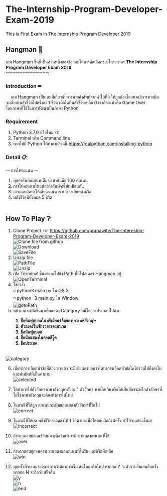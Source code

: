 # The-Internship-Program-Developer-Exam-2019
This is First Exam in The Internship Program Developer 2019
## Hangman 🏡
เกม Hangman ชิ้นนี้เป็นส่วนหนึ่งของข้อสอบในการคัดเลือกของโครงกาตร
    <b>The Internship Program Developer Exam 2019</b>
<br />
:heavy_minus_sign::heavy_minus_sign::heavy_minus_sign::heavy_minus_sign::heavy_minus_sign::heavy_minus_sign::heavy_minus_sign::heavy_minus_sign::heavy_minus_sign::heavy_minus_sign::heavy_minus_sign::heavy_minus_sign::heavy_minus_sign:

### Introduction ✏

 &nbsp;&nbsp;&nbsp;
    เกม Hangman เป็นเกมที่เกี่ยวกับการทายคำศัพท์จากคำใบ้ที่มี ให้ถูกต้องโดยหากมีการทายผิด จะเสียค่าพลังชีวิตไปครั้งละ 1 ชีวิต เมื่อใดที่พลังชีวิตเหลือ 0 เราก็จะแพ้หรือ Game Over<br>
    โดยภาษาที่ใช้ในการพัฒนาเป็นภาษา Python 

### Requirement
1. Python 3.7.0 หรือใหม่กว่า
2. Terminal หรือ Command line
3. หากไม่มี Python ให้ทำตามลิงค์นี้ https://realpython.com/installing-python


### Detail 📋
-- การให้คะแนน --<br/>
1. ทุกคำศัพท์คะแนนเต็มจะเท่ากันคือ 100 คะแนน
2. การให้คะแนนในแต่ละคำศัพท์จะไม่เหมือนกัน
3. การตอบผิดทำให้เสียคะแนน 5 และจะเสียพลังชีวิต
4. พลังชีวิตมีทั้งหมด 5 ชีวิต
<br/><br>
## How To Play ❔ <br>
 1. Clone Project จาก https://github.com/prapawity/The-Internship-Program-Developer-Exam-2019<br>
![Clone file from github](https://github.com/prapawity/The-Internship-Program-Developer-Exam-2019/blob/master/ReadmePic/1.png?raw=true)<br>
![Download](https://github.com/prapawity/The-Internship-Program-Developer-Exam-2019/blob/master/ReadmePic/2.png?raw=true)<br>
![SaveFile](https://github.com/prapawity/The-Internship-Program-Developer-Exam-2019/blob/master/ReadmePic/3.png?raw=true)<br>
 2. Unzip file<br>
![PathFile](https://github.com/prapawity/The-Internship-Program-Developer-Exam-2019/blob/master/ReadmePic/4.png?raw=true)<br>
![Unzip](https://github.com/prapawity/The-Internship-Program-Developer-Exam-2019/blob/master/ReadmePic/5.png?raw=true)<br>
 3. เปิด Terminal ขึ้นมาและไปยัง Path ที่มีโฟลเดอร์ Hangman อยู่<br>
![OpenTerminal](https://github.com/prapawity/The-Internship-Program-Developer-Exam-2019/blob/master/ReadmePic/6.png?raw=true)<br>
 4. ใช้คำสั่ง <br> ◽ python3 main.py ใน OS X<br> ◽ python -3 main.py ใน Window<br>
![gotoPath](https://github.com/prapawity/The-Internship-Program-Developer-Exam-2019/blob/master/ReadmePic/7.png?raw=true)<br>
 5. หน้าเกมจะเปิดขึ้นมาเพื่อแสดง Category ที่มีโดยจะประกอบไปด้วย<br><b>
    1. ชื่อทีมฟุตบอลในพรีเมียนร์ลีคของประเทศอังกฤษ
    2. ตัวละครในจักรวาลของมาเวล
    3. ชื่อนักฟุตบอล
    4. ชื่อนักแสดงในฮอลลีวู๊ด
    5. ชื่อประเทศ

</b><br>
![category](https://github.com/prapawity/The-Internship-Program-Developer-Exam-2019/blob/master/ReadmePic/8.png?raw=true)<br>

6. เมื่อทำการเลือกหัวข้อที่ต้องการแล้ว จะมีค่าแสดงบอกว่าได้ทำการเลือกหัวข้อใดไปรวมไปถึงคำใบและคำศัพท์ที่เป็นคำถาม<br>
![selected](https://github.com/prapawity/The-Internship-Program-Developer-Exam-2019/blob/master/ReadmePic/9.png?raw=true)<br>

7. ให้ทำการใส่ตัวอักษรภาษาอังกฤษครั้งละ 1 ตัวอักษร หากใส่เกินหรือใส่เป็นอักขระหรือตัวอักษรที่ไม่ใช่ภาษาอังกฤษจะต้องทำการใส่ใหม่<br>

8. ในกรณีที่ใส่ถูก คะแนนจะเพิ่มและแสดงตัวอักษรที่ใส่ไป<br>
![correct](https://github.com/prapawity/The-Internship-Program-Developer-Exam-2019/blob/master/ReadmePic/10.png?raw=true)<br>

9. ในกรณีที่ใส่ผิด พลังชีวิตจะลดลงไป 1 ชีวิต และเมื่อใดตอบผิดถึง4ครั้ง คำใบ้จะแสดงขึ้นมา<br>
![incorrect](https://github.com/prapawity/The-Internship-Program-Developer-Exam-2019/blob/master/ReadmePic/11.png?raw=true)<br>

10. ถ้าหากตอบผิดจนชีวิตผมจะถือว่าแพ้ จะมีการแสดงคะแนนที่ได้<br>
![over](https://github.com/prapawity/The-Internship-Program-Developer-Exam-2019/blob/master/ReadmePic/12.png?raw=true)<br>

11. ถ้าหากตอบถูกจนครบ จะแสดงผลคะแนนที่ได้รับ และชีวิตที่เหลือ<br>
![win](https://github.com/prapawity/The-Internship-Program-Developer-Exam-2019/blob/master/ReadmePic/14.png?raw=true)<br>

12. ทุกครั้งที่จบเกมจะมีการถามว่าต้องการเริ่มเล่นใหม่หรือใหม่ หากกด Y จะทำการเริ่มเล่นอีกครั้ง หากกด N จะถือว่าเสร็จสิ้น<br>
![y](https://github.com/prapawity/The-Internship-Program-Developer-Exam-2019/blob/master/ReadmePic/13.png?raw=true)<br>
![n](https://github.com/prapawity/The-Internship-Program-Developer-Exam-2019/blob/master/ReadmePic/15.png?raw=true)<br>
![end](https://github.com/prapawity/The-Internship-Program-Developer-Exam-2019/blob/master/ReadmePic/16.png?raw=true)<br>
